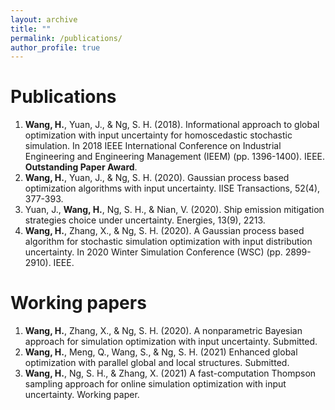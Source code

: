 ```yaml
---
layout: archive
title: ""
permalink: /publications/
author_profile: true
---
```


Publications
=====
1.	**Wang, H.**, Yuan, J., & Ng, S. H. (2018). Informational approach to global optimization with input uncertainty for homoscedastic stochastic simulation. In 2018 IEEE International Conference on Industrial Engineering and Engineering Management (IEEM) (pp. 1396-1400). IEEE. **Outstanding Paper Award**.  
2.	**Wang, H.**, Yuan, J., & Ng, S. H. (2020). Gaussian process based optimization algorithms with input uncertainty. IISE Transactions, 52(4), 377-393.
3.	Yuan, J., **Wang, H.**, Ng, S. H., & Nian, V. (2020). Ship emission mitigation strategies choice under uncertainty. Energies, 13(9), 2213.
4.	**Wang, H.**, Zhang, X., & Ng, S. H. (2020). A Gaussian process based algorithm for stochastic simulation optimization with input distribution uncertainty. In 2020 Winter Simulation Conference (WSC) (pp. 2899-2910). IEEE.


Working papers
=====
1. **Wang, H.**, Zhang, X., & Ng, S. H. (2020). A nonparametric Bayesian approach for simulation optimization with input uncertainty.  Submitted. 
2. **Wang, H.**, Meng, Q., Wang, S., & Ng, S. H. (2021) Enhanced global optimization with parallel global and local structures.  Submitted.
3. **Wang, H.**, Ng, S. H., & Zhang, X. (2021) A fast-computation Thompson sampling approach for online simulation optimization with input uncertainty. Working paper. 
